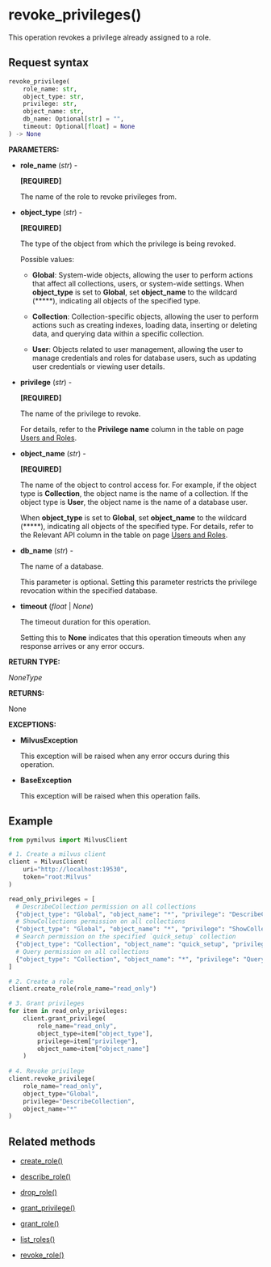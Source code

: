 # revoke_privileges()

This operation revokes a privilege already assigned to a role.

## Request syntax

```python
revoke_privilege(
    role_name: str,
    object_type: str,
    privilege: str,
    object_name: str,
    db_name: Optional[str] = "",
    timeout: Optional[float] = None
) -> None
```

**PARAMETERS:**

- **role_name** (*str*) -

    **[REQUIRED]**

    The name of the role to revoke privileges from.

- **object_type** (*str*) -

    **[REQUIRED]**

    The type of the object from which the privilege is being revoked. 

    Possible values:

    - **Global**: System-wide objects, allowing the user to perform actions that affect all collections, users, or system-wide settings. When **object_type** is set to **Global**, set **object_name** to the wildcard (*****), indicating all objects of the specified type.

    - **Collection**: Collection-specific objects, allowing the user to perform actions such as creating indexes, loading data, inserting or deleting data, and querying data within a specific collection.

    - **User**: Objects related to user management, allowing the user to manage credentials and roles for database users, such as updating user credentials or viewing user details.

- **privilege** (*str*) -

    **[REQUIRED]**

    The name of the privilege to revoke. 

    For details, refer to the **Privilege name** column in the table on page [Users and Roles](https://milvus.io/docs/users_and_roles.md).

- **object_name** (*str*) - 

    **[REQUIRED]**

    The name of the object to control access for. For example, if the object type is **Collection**, the object name is the name of a collection. If the object type is **User**, the object name is the name of a database user.

    When **object_type** is set to **Global**, set **object_name** to the wildcard (*****), indicating all objects of the specified type. For details, refer to the Relevant API column in the table on page [Users and Roles](https://milvus.io/docs/users_and_roles.md).

- **db_name** (*str*) -

    The name of a database. 

    This parameter is optional. Setting this parameter restricts the privilege revocation within the specified database.

- **timeout** (*float* | *None*)  

    The timeout duration for this operation. 

    Setting this to **None** indicates that this operation timeouts when any response arrives or any error occurs.

**RETURN TYPE:**

*NoneType*

**RETURNS:**

None

**EXCEPTIONS:**

- **MilvusException**

    This exception will be raised when any error occurs during this operation.

- **BaseException**

    This exception will be raised when this operation fails.

## Example

```python
from pymilvus import MilvusClient

# 1. Create a milvus client
client = MilvusClient(
    uri="http://localhost:19530",
    token="root:Milvus"
)

read_only_privileges = [
  # DescribeCollection permission on all collections
  {"object_type": "Global", "object_name": "*", "privilege": "DescribeCollection"},
  # ShowCollections permission on all collections
  {"object_type": "Global", "object_name": "*", "privilege": "ShowCollections"},
  # Search permission on the specified `quick_setup` collection
  {"object_type": "Collection", "object_name": "quick_setup", "privilege": "Search"},
  # Query permission on all collections
  {"object_type": "Collection", "object_name": "*", "privilege": "Query"}
] 

# 2. Create a role
client.create_role(role_name="read_only")

# 3. Grant privileges
for item in read_only_privileges:
    client.grant_privilege(
        role_name="read_only",
        object_type=item["object_type"],
        privilege=item["privilege"],
        object_name=item["object_name"]
    )
    
# 4. Revoke privilege
client.revoke_privilege(
    role_name="read_only",
    object_type="Global",
    privilege="DescribeCollection",
    object_name="*"
)
```

## Related methods

- [create_role()](create_role.md)

- [describe_role()](describe_role.md)

- [drop_role()](drop_role.md)

- [grant_privilege()](grant_privilege.md)

- [grant_role()](grant_role.md)

- [list_roles()](list_roles.md)

- [revoke_role()](revoke_role.md)

